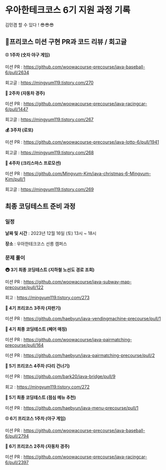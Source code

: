 # 우아한테크코스 6기 지원 과정 기록

김민겸 할 수 있다 ! 😎😎😎

## 📝프리코스 미션 구현 PR과 코드 리뷰 / 회고글

**⚾ 1주차 (숫자 야구 게임)**

미션 PR : https://github.com/woowacourse-precourse/java-baseball-6/pull/2634

회고글 : https://mingyum119.tistory.com/270

**🚗 2주차 (자동차 경주)**

미션 PR  : https://github.com/woowacourse-precourse/java-racingcar-6/pull/1447

회고글 : https://mingyum119.tistory.com/267

**💰 3주차 (로또)**

미션 PR : https://github.com/woowacourse-precourse/java-lotto-6/pull/1941

회고글 : https://mingyum119.tistory.com/268

**🎄 4주차 (크리스마스 프로모션)**

미션 PR : https://github.com/Mingyum-Kim/java-christmas-6-Mingyum-Kim/pull/1

회고글 : https://mingyum119.tistory.com/269

## 최종 코딩테스트 준비 과정 

### 일정
**날짜 및 시간** : 2023년 12월 16일 (토) 13시 ~ 18시

**장소** : 우아한테크코스 선릉 캠퍼스

### 문제 풀이

**🚇 3기 최종 코딩테스트 (지하철 노선도 경로 조회)**

미션 PR : https://github.com/woowacourse/java-subway-map-precourse/pull/122

회고 : https://mingyum119.tistory.com/273

**📮 4기 프리코스 3주차 (자판기)**

미션 PR : https://github.com/haebyun/java-vendingmachine-precourse/pull/1

**👫 4기 최종 코딩테스트 (페어 매칭)**

미션 PR : https://github.com/woowacourse/java-pairmatching-precourse/pull/164

미션 PR : https://github.com/haebyun/java-pairmatching-precourse/pull/2

**🌉 5기 프리코스 4주차 (다리 건너기)**

미션 PR : https://github.com/bark20/java-bridge/pull/9

회고 : https://mingyum119.tistory.com/272

**🍱 5기 최종 코딩테스트 (점심 메뉴 추천)**

미션 PR : https://github.com/haebyun/java-menu-precourse/pull/1

**⚾ 6기 프리코스 1주차 (야구 게임)**

미션 PR : https://github.com/woowacourse-precourse/java-baseball-6/pull/2794 

**🚗 6기 프리코스 2주차 (자동차 경주)**

미션 PR : https://github.com/woowacourse-precourse/java-racingcar-6/pull/2397
